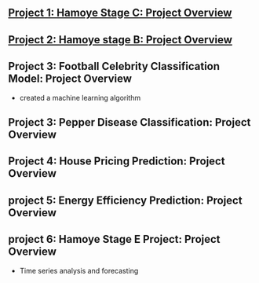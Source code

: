 
## [Project 1: Hamoye Stage C: Project Overview](https://github.com/Godson199/stage_c_tag_alng)

## [Project 2: Hamoye stage B: Project Overview]()

## Project 3: Football Celebrity Classification Model: Project Overview
* created a machine learning algorithm

## Project 3: Pepper Disease Classification: Project Overview

## Project 4: House Pricing Prediction: Project Overview

## project 5: Energy Efficiency Prediction: Project Overview

## project 6: Hamoye Stage E Project: Project Overview
* Time series analysis and forecasting
